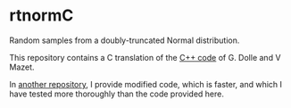 # rtnormC

Random samples from a doubly-truncated Normal distribution.

This repository contains a C translation of the
[C++ code](http://miv.u-strasbg.fr/mazet/rtnorm/rtnormCpp.zip) of
G. Dolle and V Mazet.

In [another repository](https://github.com/alanrogers/dtnorm), I
provide modified code, which is faster, and which I have tested more
thoroughly than the code provided here.



